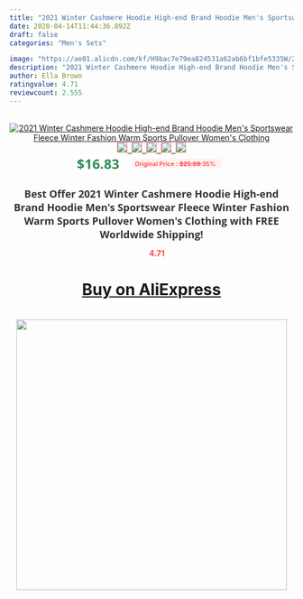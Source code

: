 ```yaml
---
title: "2021 Winter Cashmere Hoodie High-end Brand Hoodie Men's Sportswear Fleece Winter Fashion Warm Sports Pullover Women's Clothing"
date: 2020-04-14T11:44:36.892Z
draft: false
categories: "Men's Sets"

image: "https://ae01.alicdn.com/kf/H9bac7e79ea824531a62ab6bf1bfe5335W/2021-Winter-Cashmere-Hoodie-High-end-Brand-Hoodie-Men-s-Sportswear-Fleece-Winter-Fashion-Warm-Sports.jpg"
description: "2021 Winter Cashmere Hoodie High-end Brand Hoodie Men's Sportswear Fleece Winter Fashion Warm Sports Pullover Women's Clothing"
author: Ella Brown
ratingvalue: 4.71
reviewcount: 2.555
---
```

<br>
<div style="text-align: center;">
<a href="https://s.click.aliexpress.com/e/_A7UPFn" target="_blank" rel="nofollow noopener noreferrer"><img alt="2021 Winter Cashmere Hoodie High-end Brand Hoodie Men's Sportswear Fleece Winter Fashion Warm Sports Pullover Women's Clothing" class="magnifier-image" src="https://ae01.alicdn.com/kf/H9bac7e79ea824531a62ab6bf1bfe5335W/2021-Winter-Cashmere-Hoodie-High-end-Brand-Hoodie-Men-s-Sportswear-Fleece-Winter-Fashion-Warm-Sports.jpg_640x640.jpg">
<br>
<img style="border:1px solid salmon" src="https://ae01.alicdn.com/kf/H9bac7e79ea824531a62ab6bf1bfe5335W/2021-Winter-Cashmere-Hoodie-High-end-Brand-Hoodie-Men-s-Sportswear-Fleece-Winter-Fashion-Warm-Sports.jpg_120x120.jpg">&nbsp;&nbsp;<img style="border:1px solid salmon" src="https://ae01.alicdn.com/kf/Haefd8df49281477eaa838006185755035/2021-Winter-Cashmere-Hoodie-High-end-Brand-Hoodie-Men-s-Sportswear-Fleece-Winter-Fashion-Warm-Sports.jpg_120x120.jpg">&nbsp;&nbsp;<img style="border:1px solid salmon" src="https://ae01.alicdn.com/kf/H606760b90d4b466f8aa3a4d4bb91e3e5G/2021-Winter-Cashmere-Hoodie-High-end-Brand-Hoodie-Men-s-Sportswear-Fleece-Winter-Fashion-Warm-Sports.jpg_120x120.jpg">&nbsp;&nbsp;<img style="border:1px solid salmon" src="https://ae01.alicdn.com/kf/He2a4dab46c864ddfa42fb545d4c3938ay/2021-Winter-Cashmere-Hoodie-High-end-Brand-Hoodie-Men-s-Sportswear-Fleece-Winter-Fashion-Warm-Sports.jpg_120x120.jpg">&nbsp;&nbsp;<img style="border:1px solid salmon" src="https://ae01.alicdn.com/kf/H279bdd8bb84747129f4f2c4355f1ac85s/2021-Winter-Cashmere-Hoodie-High-end-Brand-Hoodie-Men-s-Sportswear-Fleece-Winter-Fashion-Warm-Sports.jpg_120x120.jpg"></a></div><br0>
<div style="text-align: center;"><span style="background-color: white; border: 0px; box-sizing: border-box; color: seagreen; display: inline-block; font-family: &quot;open sans&quot; , &quot;arial&quot; , &quot;helvetica&quot; , sans-serif , &quot;heiti&quot;; font-size: 24px; font-stretch: inherit; font-weight: 700; line-height: inherit; margin: 0px 10px 0px 0px; padding: 0px; vertical-align: middle;">$16.83 </span>
<span style="background: rgb(255 , 241 , 241); border-radius: 3px; border: 0px; box-sizing: border-box; color: #ff4747; display: inline-block; font-family: inherit; font-size: 12px; font-stretch: inherit; font-style: inherit; font-variant: inherit; font-weight: 600; line-height: inherit; margin: 0px; padding: 2px 5px; transform: scale(0.9); vertical-align: middle;">Original Price : <b style="text-decoration: line-through;">$25.89 </b> 35%&nbsp;&nbsp;</span></div>
<h1 style="color: #333333; display: inline-block; font-family: &quot;open sans&quot; , &quot;arial&quot; , &quot;helvetica&quot; , sans-serif , &quot;heiti&quot;; font-size: 18px; font-stretch: inherit; font-weight: 700; text-align: center;">Best Offer 2021 Winter Cashmere Hoodie High-end Brand Hoodie Men's Sportswear Fleece Winter Fashion Warm Sports Pullover Women's Clothing with FREE Worldwide Shipping!</h1>
<div style="color: #ff4747; text-align: center;">
<img src="https://4.bp.blogspot.com/-M0ZcTcb-5uY/XleCXlxnR4I/AAAAAAAAAEc/OrjgMkXV1oMQFaCRZj5HQwOCBcu3w1FegCPcBGAYYCw/s1600/star.png" style="height: 15px;">&nbsp;<b>4.71</b></div>
<div class="button_cont" align="center"><a class="buynow_a" href="https://s.click.aliexpress.com/e/_A7UPFn" target="_blank" rel="nofollow noopener noreferrer"><H1>Buy on AliExpress</H1></a></div><br>
<div class="separator" style="clear: both; text-align: center;">
<img src="https://lh3.googleusercontent.com/-pTy5HemUv9M/XlePHvY0dAI/AAAAAAAAAE4/0nX5iRUoIWY8eMW9Dpxeirr157OZliDIgCLcBGAsYHQ/s1600/badge.gif" width="480">
</div>
